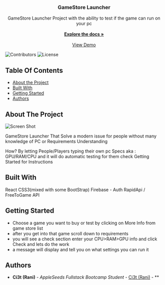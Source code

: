 <br/>
<p align="center">
 

  <h3 align="center">GameStore Launcher</h3>

  <p align="center">
    GameStore Launcher Project with the ability to test if the game can run on your pc
    <br/>
    <br/>
    <a href="https://github.com/Ci3t/GameStore"><strong>Explore the docs »</strong></a>
    <br/>
    <br/>
    <a href="https://bit.ly/gamestore7">View Demo</a>
   
  </p>
</p>

![Contributors](https://img.shields.io/github/contributors/Ci3t/GameStore?color=dark-green) ![License](https://img.shields.io/github/license/Ci3t/GameStore) 

## Table Of Contents

* [About the Project](#about-the-project)
* [Built With](#built-with)
* [Getting Started](#getting-started)
* [Authors](#authors)


## About The Project

![Screen Shot](https://i.postimg.cc/76ZGvJzZ/Home-Page-Game-Store.jpg)

GameStore Launcher That Solve a modern issue for people without many knowledge of PC or Requirements Understanding

How?
By letting People/Players typing their own pc Specs aka : GPU/RAM/CPU
and it will do automatic testing for them 
check Getting Started for Instructions 



## Built With

React
CSS3(mixed with some BootStrap)
Firebase - Auth
RapidApi / FreeToGame API



## Getting Started

* Choose a game you want to buy or test by clicking on More Info from game store list
* after you get into that game scroll down to requirements 
* you will see a check section enter your CPU>RAM>GPU info and click Check and lets do the work 
* a message will display and tell you on what settings you can run it





## Authors

* **Ci3t (Rani)** - *AppleSeeds Fullstack Bootcamp Student* - [Ci3t (Rani)](https://github.com/Ci3t/) - **

